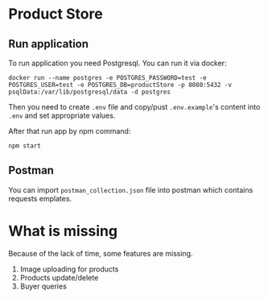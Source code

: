 # Product Store

## Run application

To run application you need Postgresql. You can run it via docker:
```
docker run --name postgres -e POSTGRES_PASSWORD=test -e POSTGRES_USER=test -e POSTGRES_DB=productStore -p 8080:5432 -v psqlData:/var/lib/postgresql/data -d postgres
```

Then you need to create `.env` file and copy/pust `.env.example`'s content into `.env` and set appropriate values.

After that run app by npm command:
```
npm start
```

## Postman

You can import `postman_collection.json` file into postman which contains requests emplates.


# What is missing

Because of the lack of time, some features are missing.

1. Image uploading for products
2. Products update/delete
3. Buyer queries